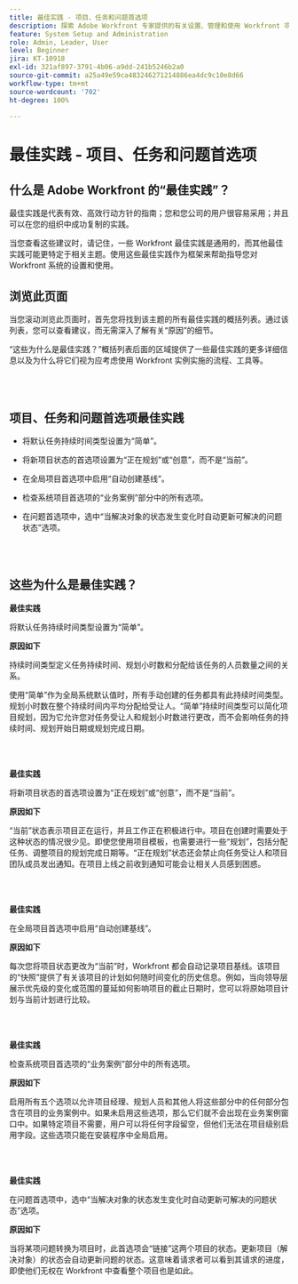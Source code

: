 ```yaml
---
title: 最佳实践 - 项目、任务和问题首选项
description: 探索 Adobe Workfront 专家提供的有关设置、管理和使用 Workfront 项目、任务和问题首选项的最佳实践建议。
feature: System Setup and Administration
role: Admin, Leader, User
level: Beginner
jira: KT-10918
exl-id: 321af897-3791-4b06-a9dd-241b5246b2a0
source-git-commit: a25a49e59ca483246271214886ea4dc9c10e8d66
workflow-type: tm+mt
source-wordcount: '702'
ht-degree: 100%

---
```


# 最佳实践 - 项目、任务和问题首选项

## 什么是 Adobe Workfront 的“最佳实践”？

最佳实践是代表有效、高效行动方针的指南；您和您公司的用户很容易采用；并且可以在您的组织中成功复制的实践。

当您查看这些建议时，请记住，一些 Workfront 最佳实践是通用的，而其他最佳实践可能更特定于相关主题。使用这些最佳实践作为框架来帮助指导您对 Workfront 系统的设置和使用。

## 浏览此页面

当您滚动浏览此页面时，首先您将找到该主题的所有最佳实践的概括列表。通过该列表，您可以查看建议，而无需深入了解有关“原因”的细节。

“这些为什么是最佳实践？”概括列表后面的区域提供了一些最佳实践的更多详细信息以及为什么将它们视为应考虑使用 Workfront 实例实施的流程、工具等。

</br>
</br>

## 项目、任务和问题首选项最佳实践

* 将默认任务持续时间类型设置为“简单”。

* 将新项目状态的首选项设置为“正在规划”或“创意”，而不是“当前”。

* 在全局项目首选项中启用“自动创建基线”。

* 检查系统项目首选项的“业务案例”部分中的所有选项。

* 在问题首选项中，选中“当解决对象的状态发生变化时自动更新可解决的问题状态”选项。

</br>
</br>


## 这些为什么是最佳实践？

**最佳实践**

将默认任务持续时间类型设置为“简单”。

**原因如下**

持续时间类型定义任务持续时间、规划小时数和分配给该任务的人员数量之间的关系。

使用“简单”作为全局系统默认值时，所有手动创建的任务都具有此持续时间类型。规划小时数在整个持续时间内平均分配给受让人。“简单”持续时间类型可以简化项目规划，因为它允许您对任务受让人和规划小时数进行更改，而不会影响任务的持续时间、规划开始日期或规划完成日期。

</br>
</br>

**最佳实践**

将新项目状态的首选项设置为“正在规划”或“创意”，而不是“当前”。

**原因如下**

“当前”状态表示项目正在运行，并且工作正在积极进行中。项目在创建时需要处于这种状态的情况很少见。即使您使用项目模板，也需要进行一些“规划”，包括分配任务、调整项目的规划完成日期等。“正在规划”状态还会禁止向任务受让人和项目团队成员发出通知。在项目上线之前收到通知可能会让相关人员感到困惑。

</br>
</br>

**最佳实践**

在全局项目首选项中启用“自动创建基线”。

**原因如下**

每次您将项目状态更改为“当前”时，Workfront 都会自动记录项目基线。该项目的“快照”提供了有关该项目的计划如何随时间变化的历史信息。例如，当向领导层展示优先级的变化或范围的蔓延如何影响项目的截止日期时，您可以将原始项目计划与当前计划进行比较。

</br>
</br>

**最佳实践**

检查系统项目首选项的“业务案例”部分中的所有选项。

**原因如下**

启用所有五个选项以允许项目经理、规划人员和其他人将这些部分中的任何部分包含在项目的业务案例中。如果未启用这些选项，那么它们就不会出现在业务案例窗口中。如果特定项目不需要，用户可以将任何字段留空，但他们无法在项目级别启用字段。这些选项只能在安装程序中全局启用。

</br>
</br>

**最佳实践**

在问题首选项中，选中“当解决对象的状态发生变化时自动更新可解决的问题状态”选项。

**原因如下**

当将某项问题转换为项目时，此首选项会“链接”这两个项目的状态。更新项目（解决对象）的状态会自动更新问题的状态。这意味着请求者可以看到其请求的进度，即使他们无权在 Workfront 中查看整个项目也是如此。
